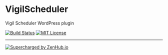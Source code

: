 # VigilScheduler
Vigil Scheduler WordPress plugin

[![Build Status](https://travis-ci.org/aensley/VigilScheduler.svg)](https://travis-ci.org/aensley/VigilScheduler) [![MIT License](https://img.shields.io/badge/license-MIT-blue.svg)](https://github.com/aensley/VigilScheduler/blob/master/LICENSE)

----

[![Supercharged by ZenHub.io](https://raw.githubusercontent.com/ZenHubIO/support/master/zenhub-badge.png)](https://zenhub.io)
